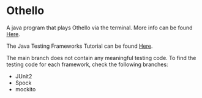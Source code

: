 # Othello
A java program that plays Othello via the terminal. More info can be found [Here](https://github.com/WayKoi/Othello/wiki/Code-Overview).

The Java Testing Frameworks Tutorial can be found [Here](https://github.com/WayKoi/Othello/wiki).

The main branch does not contain any meaningful testing code. To find the testing code for each framework, check the following branches:
- JUnit2
- Spock
- mockito